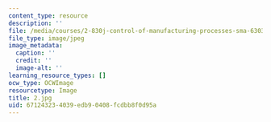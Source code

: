 ```yaml
---
content_type: resource
description: ''
file: /media/courses/2-830j-control-of-manufacturing-processes-sma-6303-spring-2008/671243234039edb90408fcdbb8f0d95a_2.jpg
file_type: image/jpeg
image_metadata:
  caption: ''
  credit: ''
  image-alt: ''
learning_resource_types: []
ocw_type: OCWImage
resourcetype: Image
title: 2.jpg
uid: 67124323-4039-edb9-0408-fcdbb8f0d95a
---
```

